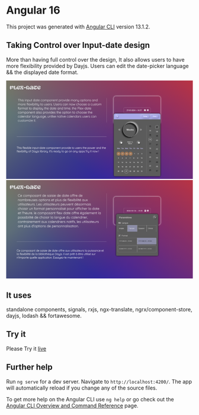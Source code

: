 # Angular 16

This project was generated with [Angular CLI](https://github.com/angular/angular-cli) version 13.1.2.

## Taking Control over Input-date design

More than having full control over the design, It also allows users to have more flexibility provided by Dayjs.
Users can edit the date-picker language && the displayed date format.

![date-picker-img](./src/assets/screenshots/date-picker_1.png)
![date-picker-settings-img](./src/assets/screenshots/date-picker_2.png)

## It uses

standalone components, signals, rxjs, ngx-translate, ngrx/component-store, dayjs, lodash && fortawesome.

## Try it

Please Try it [live](https://flex-date.web.app)

## Further help

Run `ng serve` for a dev server. Navigate to `http://localhost:4200/`. The app will automatically reload if you change any of the source files.

To get more help on the Angular CLI use `ng help` or go check out the [Angular CLI Overview and Command Reference](https://angular.io/cli) page.
